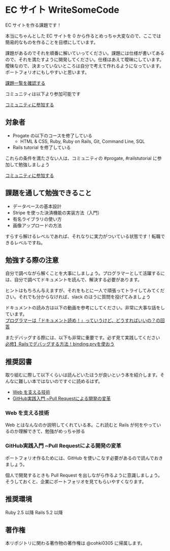 # EC サイト WriteSomeCode

EC サイトを作る課題です！

本当にちゃんとした EC サイトを 0 から作るとめっちゃ大変なので、ここでは簡易的なものを作ることを目標にしています。

課題があるのでそれを順番に解いていってください。課題には仕様が書いてあるので、それを満たすように開発してください。仕様はあえて曖昧にしています。曖昧なので、決まっていないところは自分で考えて作れるようになっています。ポートフォリオにもしやすいと思います。

[課題一覧を確認する](https://github.com/writesomecode/ec_site/issues)

コミュニティは以下より参加可能です

[コミュニティに参加する](https://join.slack.com/t/writesomecode/shared_invite/enQtNTY3MTQ4Nzg1OTU2LTYzYmFhZjAxMDc3OWU0MzVkZmYwOTE1YmFjMDZlOWVmZTg2YjU5ZmU1NjAyY2ZlZGIzNzkyZDlmNmRkMDY3M2Q)

## 対象者

- Progate の以下のコースを修了している
   - HTML & CSS, Ruby, Ruby on Rails, Git, Command Line, SQL
- Rails tutorial を修了している

これらの条件を満たさない人は、コミュニティの #progate, #railstutorial に参加して勉強しましょう

[コミュニティに参加する](https://join.slack.com/t/writesomecode/shared_invite/enQtNTY3MTQ4Nzg1OTU2LTYzYmFhZjAxMDc3OWU0MzVkZmYwOTE1YmFjMDZlOWVmZTg2YjU5ZmU1NjAyY2ZlZGIzNzkyZDlmNmRkMDY3M2Q)

## 課題を通して勉強できること

- データベースの基本設計
- Stripe を使った決済機能の実装方法（入門）
- 有名ライブラリの使い方
- 画像アップロードの方法

すらすら解けるレベルであれば、それなりに実力がついている状態です！転職できるレベルですね。

## 勉強する際の注意

自分で調べながら解くことを大事にしましょう。プログラマーとして活躍するには、自分で調べてドキュメントを読んで、解決する必要があります。

ヒントはもちろん与えますが、それをもとに一人で頑張ってトライしてみてください。それでも分からなければ、slack のほうに質問を投げてみましょう

ドキュメントの読み方は以下の動画を参考にしてください。非常に大事な話をしています。<br/>
[プログラマーは「ドキュメント読め！」っていうけど、どうすればいいの？の回答](https://www.youtube.com/watch?v=HzZj3TaYkyI)

またデバッグする際には、以下も非常に重要です。必ず見て実践してください<br/>
[必修】Railsでデバッグする方法！binding.pryを使おう](https://www.youtube.com/watch?v=ShPszYRkpjw)

## 推奨図書

取り組むに際して以下くらいは読んどいたほうが良いという本を紹介します。そんなに難しい本ではないのですぐに読めるはず。

- [Web を支える技術](https://www.amazon.co.jp/dp/4774142042)
- [GitHub実践入門 ~Pull Requestによる開発の変革](https://www.amazon.co.jp/dp/477416366X)

### Web を支える技術

Web とはなんなのか説明してくれている本。これ読むと Rails が何をやっているのか理解できて、勉強がめっちゃ捗る

### GitHub実践入門 ~Pull Requestによる開発の変革

ポートフォリオ作るためには、GitHub を使いこなす必要があるので読んでおきましょう。

個人で開発するときも Pull Request を出しながら作るように意識しましょう。そうしておくと、企業にポートフォリオを見てもらいやすくなります。   

## 推奨環境

Ruby 2.5 以降
Rails 5.2 以降

## 著作権

本リポジトリに関わる著作物の著作権は @cohki0305 に帰属します。
